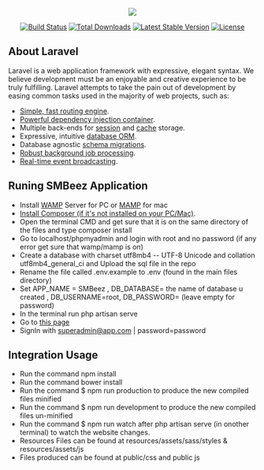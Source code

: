 <p align="center"><img src="https://laravel.com/assets/img/components/logo-laravel.svg"></p>

<p align="center">
<a href="https://travis-ci.org/laravel/framework"><img src="https://travis-ci.org/laravel/framework.svg" alt="Build Status"></a>
<a href="https://packagist.org/packages/laravel/framework"><img src="https://poser.pugx.org/laravel/framework/d/total.svg" alt="Total Downloads"></a>
<a href="https://packagist.org/packages/laravel/framework"><img src="https://poser.pugx.org/laravel/framework/v/stable.svg" alt="Latest Stable Version"></a>
<a href="https://packagist.org/packages/laravel/framework"><img src="https://poser.pugx.org/laravel/framework/license.svg" alt="License"></a>
</p>

## About Laravel

Laravel is a web application framework with expressive, elegant syntax. We believe development must be an enjoyable and creative experience to be truly fulfilling. Laravel attempts to take the pain out of development by easing common tasks used in the majority of web projects, such as:

- [Simple, fast routing engine](https://laravel.com/docs/routing).
- [Powerful dependency injection container](https://laravel.com/docs/container).
- Multiple back-ends for [session](https://laravel.com/docs/session) and [cache](https://laravel.com/docs/cache) storage.
- Expressive, intuitive [database ORM](https://laravel.com/docs/eloquent).
- Database agnostic [schema migrations](https://laravel.com/docs/migrations).
- [Robust background job processing](https://laravel.com/docs/queues).
- [Real-time event broadcasting](https://laravel.com/docs/broadcasting).

## Runing SMBeez Application

- Install [WAMP](http://www.wampserver.com/en/) Server for PC or [MAMP](https://www.mamp.info/en/downloads/) for mac
- [Install Composer (if it's not installed on your PC/Mac)](https://getcomposer.org/).
- Open the terminal CMD and get sure that it is on the same directory of the files and type composer install
- Go to localhost/phpmyadmin and login with root and no password (if any error get sure that wamp/mamp is on)
- Create a database with charset utf8mb4 -- UTF-8 Unicode and collation utf8mb4_general_ci and Upload the sql file in the repo
- Rename the file called .env.example to .env (found in the main files directory)
- Set APP_NAME = SMBeez ,  DB_DATABASE= the name of database u created , DB_USERNAME=root, DB_PASSWORD= (leave empty for password)
- In the terminal run php artisan serve
- Go to [this page](http://localhost:8000/companies/all)
- SignIn with superadmin@app.com | password=password



## Integration Usage

- Run the command npm install
- Run the command bower install
- Run the command $ npm run production to produce the new compiled files minified
- Run the command $ npm run development to produce the new compiled files un-minified
- Run the command $ npm run watch after php artisan serve (in onother terminal) to watch the website changes.
- Resources Files can be found at resources/assets/sass/styles & resources/assets/js
- Files produced can be found at public/css and public js